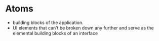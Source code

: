 # Atoms
- building blocks of the application.
- UI elements that can’t be broken down any further and serve as the elemental building blocks of an interface